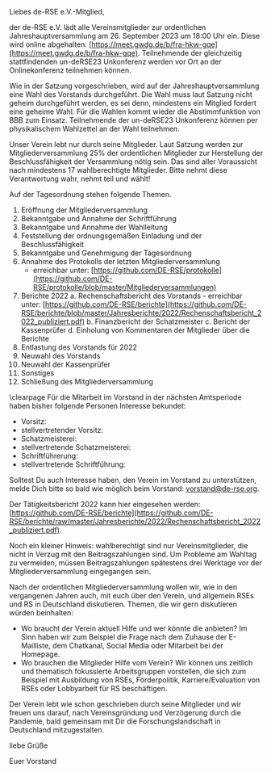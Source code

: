 Liebes de-RSE e.V.-Mitglied,

der de-RSE e.V. lädt alle Vereinsmitglieder zur ordentlichen Jahreshauptversammlung am 26. September 2023 um 18:00 Uhr ein. Diese wird online abgehalten: [https://meet.gwdg.de/b/fra-hkw-gqe](https://meet.gwdg.de/b/fra-hkw-gqe).
Teilnehmende der gleichzeitig stattfindenden un-deRSE23 Unkonferenz werden vor Ort an der Onlinekonferenz teilnehmen können.

Wie in der Satzung vorgeschrieben, wird auf der Jahreshauptversammlung eine Wahl des Vorstands durchgeführt. Die Wahl muss laut Satzung nicht geheim durchgeführt werden, es sei denn, mindestens ein Mitglied fordert eine geheime Wahl. Für die Wahlen kommt wieder die Abstimmfunktion von BBB zum Einsatz. Teilnehmende der un-deRSE23 Unkonferenz können per physikalischem Wahlzettel an der Wahl teilnehmen.

Unser Verein lebt nur durch seine Mitglieder. Laut Satzung werden zur Mitgliederversammlung 25% der ordentlichen Mitglieder zur Herstellung der Beschlussfähigkeit der Versammlung nötig sein. Das sind aller Voraussicht nach mindestens 17 wahlberechtigte Mitglieder. Bitte nehmt diese Verantwortung wahr, nehmt teil und wählt!

Auf der Tagesordnung stehen folgende Themen.

1. Eröffnung der Mitgliederversammlung
2. Bekanntgabe und Annahme der Schriftführung
3. Bekanntgabe und Annahme der Wahlleitung
4. Feststellung der ordnungsgemäßen Einladung und der Beschlussfähigkeit
5. Bekanntgabe und Genehmigung der Tagesordnung
6. Annahme des Protokolls der letzten Mitgliederversammlung
    - erreichbar unter: [https://github.com/DE-RSE/protokolle](https://github.com/DE-RSE/protokolle/blob/master/Mitgliederversammlungen)
7. Berichte 2022
    a. Rechenschaftsbericht des Vorstands
        - erreichbar unter: [https://github.com/DE-RSE/berichte](https://github.com/DE-RSE/berichte/blob/master/Jahresberichte/2022/Rechenschaftsbericht_2022_publiziert.pdf)
    b. Finanzbericht der Schatzmeister
    c. Bericht der Kassenprüfer
    d.  Einholung von Kommentaren der Mitglieder über die Berichte
8. Entlastung des Vorstands für 2022
9. Neuwahl des Vorstands
10. Neuwahl der Kassenprüfer
11. Sonstiges
12. Schließung des Mitgliederversammlung

\clearpage
Für die Mitarbeit im Vorstand in der nächsten Amtsperiode haben bisher folgende Personen Interesse bekundet:

- Vorsitz: 
- stellvertretender Vorsitz:
- Schatzmeisterei:
- stellvertretende Schatzmeisterei:
- Schriftführerung:
- stellvertretende Schriftführung: 

Solltest Du auch Interesse haben, den Verein im Vorstand zu unterstützen, melde Dich bitte so bald wie möglich beim Vorstand: vorstand@de-rse.org.

Der Tätigkeitsbericht 2022 kann hier eingesehen werden: [https://github.com/DE-RSE/berichte](https://github.com/DE-RSE/berichte/raw/master/Jahresberichte/2022/Rechenschaftsbericht_2022_publiziert.pdf).

Noch ein kleiner Hinweis: wahlberechtigt sind nur Vereinsmitglieder, die nicht in Verzug mit den Beitragszahlungen sind. Um Probleme am Wahltag zu vermeiden, müssen Beitragszahlungen spätestens drei Werktage vor der Mitgliederversammlung eingegangen sein.

Nach der ordentlichen Mitgliederversammlung wollen wir, wie in den vergangenen Jahren auch, mit euch über den Verein, und allgemein RSEs und RS in Deutschland diskutieren. Themen, die wir gern diskutieren würden beinhalten:

- Wo braucht der Verein aktuell Hilfe und wer könnte die anbieten? Im Sinn haben wir zum Beispiel die Frage nach dem Zuhause der E-Mailliste, dem Chatkanal, Social Media oder Mitarbeit bei der Homepage.
- Wo brauchen die Mitglieder Hilfe vom Verein? Wir können uns zeitlich und thematisch fokussierte Arbeitsgruppen vorstellen, die sich zum Beispiel mit Ausbildung von RSEs, Förderpolitik, Karriere/Evaluation von RSEs oder Lobbyarbeit für RS beschäftigen.

Der Verein lebt wie schon geschrieben durch seine Mitglieder und wir freuen uns darauf, nach Vereinsgründung und Verzögerung durch die Pandemie, bald gemeinsam mit Dir die Forschungslandschaft in Deutschland mitzugestalten.

liebe Grüße

Euer Vorstand
